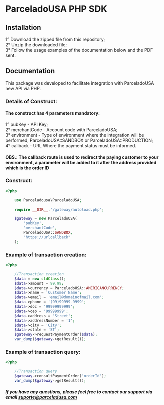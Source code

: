 # ParceladoUSA PHP SDK

## Installation


1° Download the zipped file from this repository;<br>
2° Unzip the downloaded file;<br>
3° Follow the usage examples of the documentation below and the PDF sent.

## Documentation

This package was developed to facilitate integration with ParceladoUSA new API via PHP.

### Details of Construct:
#### The construct has 4 parameters mandatory:

1° pubKey - API Key;<br>
2° merchantCode - Account code with ParceladoUSA;<br>
3° environment - Type of environment where the integration will be performed, ParceladoUSA::SANDBOX or ParceladoUSA::PRODUCTION;<br>
4° callback - URL Where the payment status must be informed.

#### OBS.: The callback route is used to redirect the paying customer to your environment, a parameter will be added to it after the address provided which is the order ID

### Construct:

```PHP
<?php

    use Parceladousa\ParceladoUSA;

    require __DIR__.'/gateway/autoload.php';

    $gateway = new ParceladoUSA(
        'pubKey',
        'merchantCode',
        ParceladoUSA::SANDBOX,
        "https://urlcallback"
    );
```

### Example of transaction creation:
```PHP
<?php

    //Transaction creation
    $data = new stdClass();
    $data->amount = 99.99;
    $data->currency = ParceladoUSA::AMERICANCURRENCY;
    $data->name = 'Customer Name';
    $data->email = 'email@domainofmail.com';
    $data->phone = '(99)99999-9999';
    $data->doc = '99999999999';
    $data->cep = '99999999';
    $data->address = 'Street';
    $data->addressNumber = '1';
    $data->city = 'City';
    $data->state = 'ST';
    $gateway->requestPaymentOrder($data);
    var_dump($gateway->getResult());
```
### Example of transaction query:

```PHP
<?php

    //Transaction query
    $gateway->consultPaymentOrder('orderId');
    var_dump($gateway->getResult());

```

##### If you have any questions, please feel free to contact our support via email suporte@parceladusa.com
